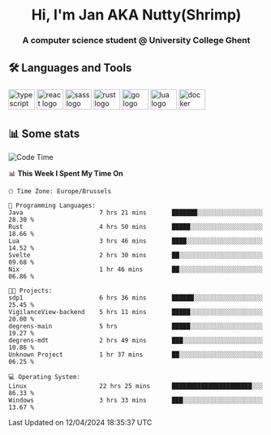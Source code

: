 <h1 align="center">Hi, I'm Jan AKA Nutty(Shrimp)</h1>
<h3 align="center">A computer science student @ University College Ghent</h3>

<h2 align="left">🛠️ Languages and Tools</h2>

###

<div align="left">
  <img src="https://cdn.jsdelivr.net/gh/devicons/devicon/icons/typescript/typescript-original.svg" height="40" width="52" alt="typescript logo"  />
  <img src="https://cdn.jsdelivr.net/gh/devicons/devicon/icons/react/react-original.svg" height="40" width="52" alt="react logo"  />
  <img src="https://cdn.jsdelivr.net/gh/devicons/devicon/icons/sass/sass-original.svg" height="40" width="52" alt="sass logo"  />
  <img src="https://cdn.jsdelivr.net/gh/devicons/devicon@latest/icons/rust/rust-original.svg" height="40" width="52" alt="rust logo" />
  <img src="https://cdn.jsdelivr.net/gh/devicons/devicon/icons/go/go-original.svg" height="40" width="52" alt="go logo"  />
  <img src="https://cdn.jsdelivr.net/gh/devicons/devicon/icons/lua/lua-original.svg" height="40" width="52" alt="lua logo"  />
  <img src="https://cdn.jsdelivr.net/gh/devicons/devicon/icons/docker/docker-original.svg" height="40" width="52" alt="docker logo"  />
</div>

<h2>📊 Some stats</h2>

<!--START_SECTION:waka-->
![Code Time](http://img.shields.io/badge/Code%20Time-4%2C374%20hrs%2039%20mins-blue)

📊 **This Week I Spent My Time On** 

```text
🕑︎ Time Zone: Europe/Brussels

💬 Programming Languages: 
Java                     7 hrs 21 mins       ███████░░░░░░░░░░░░░░░░░░   28.30 % 
Rust                     4 hrs 50 mins       █████░░░░░░░░░░░░░░░░░░░░   18.66 % 
Lua                      3 hrs 46 mins       ████░░░░░░░░░░░░░░░░░░░░░   14.52 % 
Svelte                   2 hrs 30 mins       ██░░░░░░░░░░░░░░░░░░░░░░░   09.68 % 
Nix                      1 hr 46 mins        ██░░░░░░░░░░░░░░░░░░░░░░░   06.86 % 

🐱‍💻 Projects: 
sdp1                     6 hrs 36 mins       ██████░░░░░░░░░░░░░░░░░░░   25.45 % 
VigilanceView-backend    5 hrs 11 mins       █████░░░░░░░░░░░░░░░░░░░░   20.00 % 
degrens-main             5 hrs               █████░░░░░░░░░░░░░░░░░░░░   19.27 % 
degrens-mdt              2 hrs 49 mins       ███░░░░░░░░░░░░░░░░░░░░░░   10.86 % 
Unknown Project          1 hr 37 mins        ██░░░░░░░░░░░░░░░░░░░░░░░   06.25 % 

💻 Operating System: 
Linux                    22 hrs 25 mins      ██████████████████████░░░   86.33 % 
Windows                  3 hrs 33 mins       ███░░░░░░░░░░░░░░░░░░░░░░   13.67 % 
```


 Last Updated on 12/04/2024 18:35:37 UTC
<!--END_SECTION:waka-->
